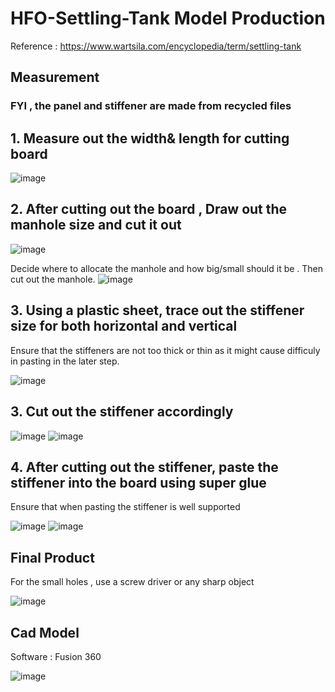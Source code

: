 # HFO-Settling-Tank Model Production
Reference : https://www.wartsila.com/encyclopedia/term/settling-tank
## Measurement
### FYI , the panel and stiffener are made from recycled files
## 1. Measure out the width& length for cutting board
![image](https://github.com/user-attachments/assets/836639c0-9498-4561-9587-ef157e4627fb)

## 2. After cutting out the board , Draw out the manhole size and cut it out
![image](https://github.com/user-attachments/assets/80a3782d-8aff-4264-a4b5-465ea97de7e5)

Decide where to allocate the manhole and how big/small should it be . Then cut out the manhole.
![image](https://github.com/user-attachments/assets/69aba858-f70d-445f-8895-2a80becddb95)

## 3. Using a plastic sheet, trace out the stiffener size for both horizontal and vertical

Ensure that the stiffeners are not too thick or thin as it might cause difficuly in pasting in the later step.

![image](https://github.com/user-attachments/assets/202ea1f9-4970-4659-bdb6-12da733e43bf)

## 3. Cut out the stiffener accordingly
![image](https://github.com/user-attachments/assets/d135be31-7870-4220-9cfb-27962597daa5)
![image](https://github.com/user-attachments/assets/2351138b-ac7c-48ec-a1c9-92d866c98d3f)

## 4. After cutting out the stiffener, paste the stiffener into the board using super glue

Ensure that when pasting the stiffener is well supported

![image](https://github.com/user-attachments/assets/a4a2d590-1ca4-49d0-be0a-cfb6f80a8b72)
![image](https://github.com/user-attachments/assets/804164e1-19d8-4150-88b7-27be33aae3ea)

## Final Product

For the small holes , use a screw driver or any sharp object

![image](https://github.com/user-attachments/assets/68f5a51a-8fac-4d3f-a4c0-faf515ee3793)

## Cad Model
Software : Fusion 360 

![image](https://github.com/user-attachments/assets/88b324b5-2352-45eb-a72f-70b025f9b90d)


